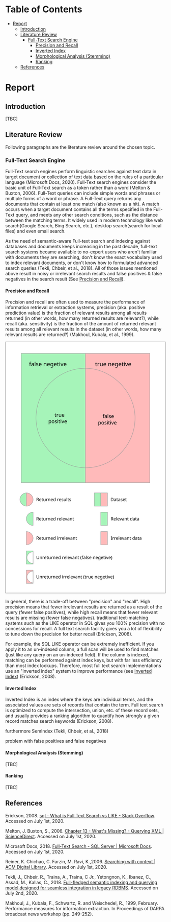 ﻿# Table of Contents <!-- omit in toc -->
- [Report](#report)
  - [Introduction](#introduction)
  - [Literature Review](#literature-review)
    - [Full-Text Search Engine](#full-text-search-engine)
      - [Precision and Recall](#precision-and-recall)
      - [Inverted Index](#inverted-index)
      - [Morphological Analysis (Stemming)](#morphological-analysis-stemming)
      - [Ranking](#ranking)
  - [References](#references)

# Report
## Introduction
[TBC]
## Literature Review
Following paragraphs are the literature review around the chosen topic.
### Full-Text Search Engine
Full-Text search engines perform linguistic searches against text data in target document or collection of text data based on the rules of a particular language (Microsoft Docs, 2020). Full-Text search engines consider the basic unit of Full-Text search as a token rather than a word (Melton & Buxton, 2006). Full-Text queries can include simple words and phrases or multiple forms of a word or phrase. A Full-Text query returns any documents that contain at least one match (also known as a hit). A match occurs when a target document contains all the terms specified in the Full-Text query, and meets any other search conditions, such as the distance between the matching terms. It widely used in modern technology like web search(Google Search, Bing Search, etc.), desktop search(search for local files) and even email search.

As the need of semantic-aware Full-text search and indexing against databases and documents keeps increasing in the past decade, full-text search systems became available to no-expert users who aren't familiar with documents they are searching, don't know the exact vocabulary used to index relevant documents, or don't know how to formulated advanced search queries (Tekli, Chbeir, et al., 2018). All of those issues mentioned above result in noisy or irrelevant search results and false positives & false negatives in the search result (See [Precision and Recall](#precision-and-recall)).
#### Precision and Recall
Precision and recall are often used to measure the performance of information retrieval or extraction systems, precision (aka. positive prediction value) is the fraction of relevant results among all results returned (in other words, how many returned results are relevant?), while recall (aka. sensitivity) is the fraction of the amount of returned relevant results among all relevant results in the dataset (in other words, how many relevant results are returned?) (Makhoul, Kubala, et al., 1999).

![My own work](./Report%20Graphs/Precision%20and%20Recall.svg)

In general, there is a trade-off between "precision" and "recall". High precision means that fewer irrelevant results are returned as a result of the query (fewer false positives), while high recall means that fewer relevant results are missing (fewer false negatives). traditional text-matching systems such as the LIKE operator in SQL gives you 100% precision with no concessions for recall. A full text search facility gives you a lot of flexibility to tune down the precision for better recall (Erickson, 2008).

For example, the SQL LIKE operator can be extremely inefficient. If you apply it to an un-indexed column, a full scan will be used to find matches (just like any query on an un-indexed field). If the column is indexed, matching can be performed against index keys, but with far less efficiency than most index lookups. Therefore, most full text search implementations use an "inverted index" system to improve performance (see [Inverted Index](#inverted-index)) (Erickson, 2008).

#### Inverted Index
Inverted Index is an index where the keys are individual terms, and the associated values are sets of records that contain the term. Full text search is optimized to compute the intersection, union, etc. of these record sets, and usually provides a ranking algorithm to quantify how strongly a given record matches search keywords (Erickson, 2008).

furthermore SemIndex (Tekli, Chbeir, et al., 2018)
<!-- Other features typical of Full-Text search are

lexical analysis or tokenization—breaking a block of unstructured text into individual words, phrases, and special tokens
morphological analysis, or stemming—collapsing variations of a given word into one index term; for example, treating "mice" and "mouse", or "electrification" and "electric" as the same word
ranking—measuring the similarity of a matching record to the query string -->

problem with false positives and false negatives
#### Morphological Analysis (Stemming)
[TBC]
#### Ranking
[TBC]






## References
Erickson, 2008. [sql - What is Full Text Search vs LIKE - Stack Overflow](https://stackoverflow.com/a/224726/8702601). Accessed on July 1st, 2020.

Melton, J. Buxton, S., 2006. [Chapter 13 - What's Missing? - Querying XML | ScienceDirect](https://doi.org/10.1016/B978-155860711-8/50014-9). Accessed on July 1st, 2020.

Microsoft Docs, 2018. [Full-Text Search - SQL Server | Microsoft Docs](https://docs.microsoft.com/en-us/sql/relational-databases/search/full-text-search?view=sql-server-ver15). Accessed on July 1st, 2020.

Reiner, K. Chichao, C. Farzin, M. Ravi, K.,2006. [Searching with context | ACM Digital Library](https://dl.acm.org/doi/abs/10.1145/1135777.1135847). Accessed on July 1st, 2020.

Tekli, J., Chbeir, R.,  Traina, A., Traina, C Jr., Yetongnon, K., Ibanez, C., Assad, M., Kallas, C., 2018. [Full-fledged semantic indexing and querying model designed for seamless integration in legacy RDBMS](https://doi-org.ezproxy.herts.ac.uk/10.1016/j.datak.2018.07.007). Accessed on July 2nd, 2020.

Makhoul, J., Kubala, F., Schwartz, R. and Weischedel, R., 1999, February. Performance measures for information extraction. In Proceedings of DARPA broadcast news workshop (pp. 249-252).
